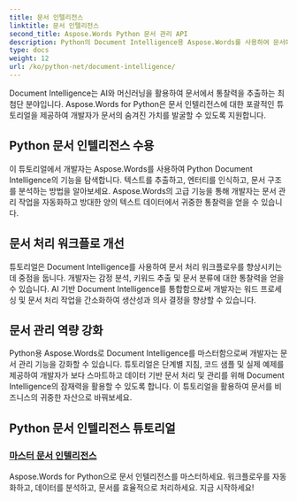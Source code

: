 ```yaml
---
title: 문서 인텔리전스
linktitle: 문서 인텔리전스
second_title: Aspose.Words Python 문서 관리 API
description: Python의 Document Intelligence용 Aspose.Words를 사용하여 문서에서 귀중한 통찰력을 얻으세요. 분석, 텍스트 추출 및 분류를 자동화합니다.
type: docs
weight: 12
url: /ko/python-net/document-intelligence/
---
```


Document Intelligence는 AI와 머신러닝을 활용하여 문서에서 통찰력을 추출하는 최첨단 분야입니다. Aspose.Words for Python은 문서 인텔리전스에 대한 포괄적인 튜토리얼을 제공하여 개발자가 문서의 숨겨진 가치를 발굴할 수 있도록 지원합니다.

## Python 문서 인텔리전스 수용

이 튜토리얼에서 개발자는 Aspose.Words를 사용하여 Python Document Intelligence의 기능을 탐색합니다. 텍스트를 추출하고, 엔터티를 인식하고, 문서 구조를 분석하는 방법을 알아보세요. Aspose.Words의 고급 기능을 통해 개발자는 문서 관리 작업을 자동화하고 방대한 양의 텍스트 데이터에서 귀중한 통찰력을 얻을 수 있습니다.

## 문서 처리 워크플로 개선

튜토리얼은 Document Intelligence를 사용하여 문서 처리 워크플로우를 향상시키는 데 중점을 둡니다. 개발자는 감정 분석, 키워드 추출 및 문서 분류에 대한 통찰력을 얻을 수 있습니다. AI 기반 Document Intelligence를 통합함으로써 개발자는 워드 프로세싱 및 문서 처리 작업을 간소화하여 생산성과 의사 결정을 향상할 수 있습니다.

## 문서 관리 역량 강화

Python용 Aspose.Words로 Document Intelligence를 마스터함으로써 개발자는 문서 관리 기능을 강화할 수 있습니다. 튜토리얼은 단계별 지침, 코드 샘플 및 실제 예제를 제공하여 개발자가 보다 스마트하고 데이터 기반 문서 처리 및 관리를 위해 Document Intelligence의 잠재력을 활용할 수 있도록 합니다. 이 튜토리얼을 활용하여 문서를 비즈니스의 귀중한 자산으로 바꿔보세요.

## Python 문서 인텔리전스 튜토리얼
### [마스터 문서 인텔리전스](./master-document-intelligence/)
Aspose.Words for Python으로 문서 인텔리전스를 마스터하세요. 워크플로우를 자동화하고, 데이터를 분석하고, 문서를 효율적으로 처리하세요. 지금 시작하세요!